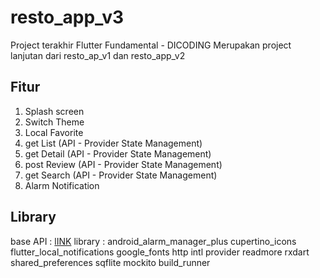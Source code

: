 # resto_app_v3

Project terakhir Flutter Fundamental - DICODING
Merupakan project lanjutan dari resto_ap_v1 dan resto_app_v2

## Fitur

1. Splash screen
2. Switch Theme
3. Local Favorite
4. get List (API - Provider State Management)
5. get Detail (API - Provider State Management)
6. post Review (API - Provider State Management)
7. get Search (API - Provider State Management)
8. Alarm Notification

## Library

base API : [lINK](https://restaurant-api.dicoding.dev/)
library :
  android_alarm_manager_plus
  cupertino_icons
  flutter_local_notifications
  google_fonts
  http
  intl
  provider
  readmore
  rxdart
  shared_preferences
  sqflite
  mockito
  build_runner
